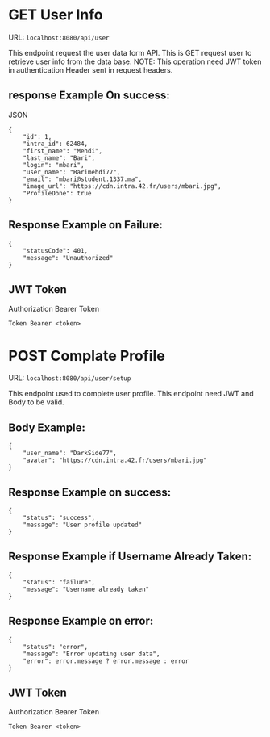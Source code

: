 # GET User Info

URL: `localhost:8080/api/user`

This endpoint request the user data form API.
This is GET request user to retrieve user info from the data base.
NOTE: This operation need JWT token in authentication Header sent in request headers.

## response Example On success:

JSON

```
{
    "id": 1,
    "intra_id": 62484,
    "first_name": "Mehdi",
    "last_name": "Bari",
    "login": "mbari",
    "user_name": "Barimehdi77",
    "email": "mbari@student.1337.ma",
    "image_url": "https://cdn.intra.42.fr/users/mbari.jpg",
    "ProfileDone": true
}
```

## Response Example on Failure:

```
{
    "statusCode": 401,
    "message": "Unauthorized"
}
```

## JWT Token

Authorization Bearer Token

`Token Bearer <token>`

# POST Complate Profile

URL: `localhost:8080/api/user/setup`

This endpoint used to complete user profile.
This endpoint need JWT and Body to be valid.

## Body Example:

```
{
    "user_name": "DarkSide77",
    "avatar": "https://cdn.intra.42.fr/users/mbari.jpg"
}
```

## Response Example on success:

```
{
    "status": "success",
    "message": "User profile updated"
}
```

## Response Example if Username Already Taken:

```
{
    "status": "failure",
    "message": "Username already taken"
}
```

## Response Example on error:

```
{
    "status": "error",
    "message": "Error updating user data",
    "error": error.message ? error.message : error
}
```

## JWT Token

Authorization Bearer Token

`Token Bearer <token>`
